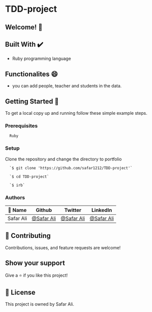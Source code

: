 # TDD-project

## Welcome! 👋
                              
## Built With ✔️

- Ruby programming language

## Functionalites 😄

- you can add people, teacher and students in the data.


## Getting Started 🙌

To get a local copy up and running follow these simple example steps.

### Prerequisites
```
  Ruby

```
### Setup
Clone the repository and change the directory to portfolio

``` 
  `$ git clone 'https://github.com/safar1212/TDD-project'`

  `$ cd TDD-project`

  `$ irb`

```


### Authors

| 👤 Name | Github | Twitter | LinkedIn |
|------|--------|---------|----------|
|Safar Ali|[@Safar Ali](https://github.com/safar1212)|[@Safar Ali](https://twitter.com/SafarAli999)|[@Safar Ali](https://www.linkedin.com/in/safar-ali999/)|

## 🤝 Contributing

Contributions, issues, and feature requests are welcome!

## Show your support

Give a ⭐️ if you like this project!

## 📝 License

This project is owned by Safar Ali.